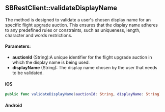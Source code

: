 ## SBRestClient::validateDisplayName

The method is designed to validate a user's chosen display name for an specific flight upgrade auction. This ensures that the display name adheres to any predefined rules or constraints, such as uniqueness, length, character and words restrictions.


#### Parameters:

* **auctionId** (String):A unique identifier for the flight upgrade auction in which the display name is being used.
* **displayName** (String): The display name chosen by the user that needs to be validated.

<!-- tabs:start -->

#### **iOS**

```swift
public func validateDisplayName(auctionId: String, displayName: String) -> SBPromise<Void>
```

#### **Android**

```kotlin
```

<!-- tabs:end -->